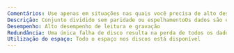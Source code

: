 ```yaml
---
Comentários: Use apenas em situações nas quais você precisa de alto desempenho e pode tolerar a perda de dados
Descrição: Conjunto dividido sem paridade ou espelhamentoOs dados são escritos sequencialmente em cada disco
Desempenho: Alto desempenho de leitura e gravação
Redundância: Uma única falha de disco resulta na perda de todos os dados
Utilização do espaço: Todo o espaço nos discos está disponível
---
```

